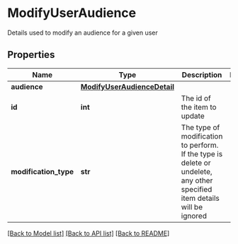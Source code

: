 # ModifyUserAudience

Details used to modify an audience for a given user

## Properties
Name | Type | Description | Notes
------------ | ------------- | ------------- | -------------
**audience** | [**ModifyUserAudienceDetail**](ModifyUserAudienceDetail.md) |  | 
**id** | **int** | The id of the item to update | 
**modification_type** | **str** | The type of modification to perform.  If the type is delete or undelete, any other specified item details will be ignored | 

[[Back to Model list]](../README.md#documentation-for-models) [[Back to API list]](../README.md#documentation-for-api-endpoints) [[Back to README]](../README.md)


